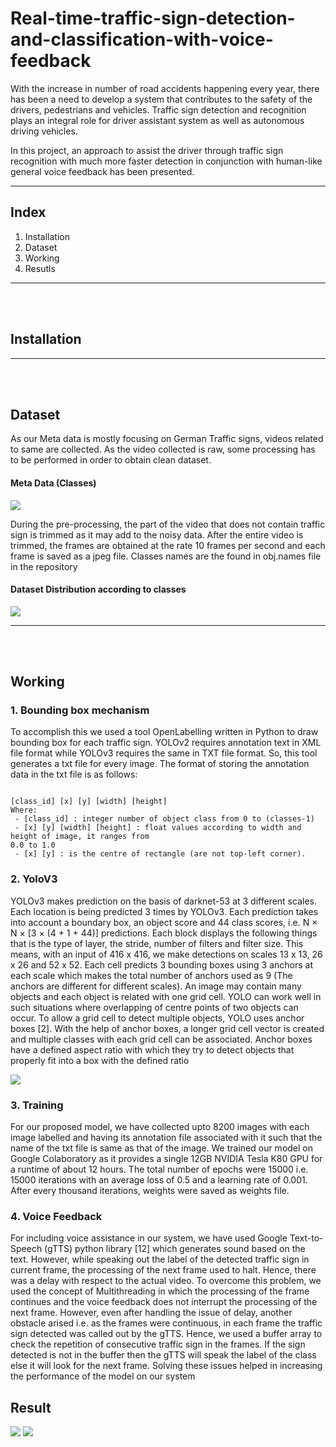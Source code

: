 # Real-time-traffic-sign-detection-and-classification-with-voice-feedback

<p>With the increase in number of road accidents happening every year, there has been a need to develop a system that contributes to the safety of the drivers, pedestrians and vehicles. Traffic sign detection and recognition plays an integral role for driver assistant system as well as autonomous driving vehicles.</p>
<p>In this project, an approach to assist the driver through traffic sign recognition with much more faster detection in conjunction with human-like general voice feedback has been presented.</p>
<hr>

<h2>Index</h2> 

<ol>
  <li>Installation</li>
  <li>Dataset</li>
  <li>Working</li>
  <li>Resutls</li>
</ol>
<hr>
<br><br>
<h2> Installation </h2>
<hr>
<br><br>
<h2> Dataset </h2>
<p> As our Meta data is mostly focusing on German Traffic signs, videos related to same are collected. As the video collected is raw, some processing has to be performed in order to obtain clean dataset. </p>

<h4> Meta Data (Classes) </h4>
<img src = "Images/meta.png">

<p> During the pre-processing, the part of the video that does not contain traffic sign is trimmed as it may add to the noisy data. After the entire video is trimmed, the frames are obtained at the rate 10 frames per second and each frame is saved as a jpeg file. Classes names are the found in obj.names file in the repository</p>

<h4> Dataset Distribution according to classes </h4>
<img src = "Images/Data Distribution.png" >

<hr>
<br><br>
<h2> Working </h2>

<h3> 1. Bounding box mechanism </h3>
<p>To accomplish this we used a tool OpenLabelling written in Python to draw bounding box for each traffic sign. YOLOv2 requires annotation text in XML file format while YOLOv3 requires the same in TXT file format. So, this tool generates a txt file for every image. The format of storing the annotation data in the
txt file is as follows:</p>

```

[class_id] [x] [y] [width] [height]
Where:
 - [class_id] : integer number of object class from 0 to (classes-1)
 - [x] [y] [width] [height] : float values according to width and height of image, it ranges from
0.0 to 1.0
 - [x] [y] : is the centre of rectangle (are not top-left corner).

```
<h3> 2. YoloV3 </h3>

<p> YOLOv3 makes prediction on the basis of darknet-53 at 3 different scales. Each location is being predicted 3 times by YOLOv3. Each prediction takes into account a boundary box, an object score and 44 class scores, i.e. N × N × [3 × (4 + 1 + 44)] predictions. Each block displays the following things that is the type of layer, the stride, number of filters and filter size. This means, with an input of 416 x 416, we make detections on scales 13 x 13, 26 x 26 and 52 x 52. Each cell predicts 3 bounding boxes using 3 anchors at each scale which makes the total number of anchors used as 9 (The anchors are different for different scales).
An image may contain many objects and each object is related with one grid cell. YOLO can work well in such situations where overlapping of centre points of two objects can occur. To allow a grid cell to detect multiple objects, YOLO uses anchor boxes [2]. With the help of anchor boxes, a longer grid cell vector is created and multiple classes with each grid cell can be associated. Anchor boxes have a defined aspect ratio with which they try to detect objects that properly fit into a box with the defined ratio
</p>

<img src = "Images/Architecture Yolov3.png">

<h3> 3. Training </h3>

<p> For our proposed model, we have collected upto 8200 images with each image labelled and having its annotation file associated with it such that the name of the txt file is same as that of the image. We trained our model on Google Colaboratory as it provides a single 12GB NVIDIA Tesla K80 GPU for a runtime of about 12 hours. The total number of epochs were 15000 i.e. 15000 iterations with an average loss of 0.5 and a learning rate of 0.001. After every thousand iterations, weights were saved as weights file. </p>


<h3> 4. Voice Feedback </h3>

<p> For including voice assistance in our system, we have used Google Text-to-Speech (gTTS) python library [12] which generates sound based on the text. However, while speaking out the label of the detected traffic sign in current frame, the processing of the next frame used to halt. Hence, there was a delay with respect to the actual video. To overcome this problem, we used the concept of Multithreading in which the processing of the frame continues and the voice feedback does not interrupt the processing of the next frame. However, even after handling the issue of delay, another obstacle arised i.e. as the frames were continuous, in each frame the traffic sign detected was called out by the gTTS. Hence, we used a buffer array to check the repetition of consecutive traffic sign in the frames. If the sign detected is not in the buffer then the gTTS will speak the label of the class else it will look for the next frame. Solving these issues helped in increasing the performance of the model on our system </p>


<h2> Result </h2>


<img src = "output/output1.png">
<img src = "output/output2.png">

